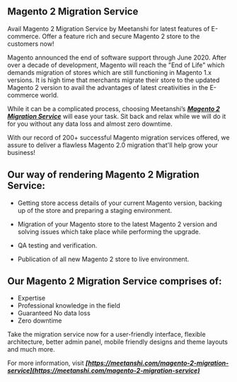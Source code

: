 ## Magento 2 Migration Service

Avail Magento 2 Migration Service by Meetanshi for latest features of E-commerce. Offer a feature rich and secure Magento 2 store to the customers now!

Magento announced the end of software support through June 2020. After over a decade of development, Magento will reach the "End of Life" which demands migration of stores which are still functioning in Magento 1.x versions. It is high time that merchants migrate their store to the updated Magento 2 version to avail the advantages of latest creativities in the E-commerce world.

While it can be a complicated process, choosing Meetanshi’s ***[Magento 2 Migration Service](https://meetanshi.com/magento-2-migration-service)*** will ease your task. Sit back and relax while we will do it for you without any data loss and almost zero downtime.

With our record of 200+ successful Magento migration services offered, we assure to deliver a flawless Magento 2.0 migration that'll help grow your business!

## Our way of rendering Magento 2 Migration Service:

* Getting store access details of your current Magento version, backing up of the store and preparing a staging environment.

* Migration of your Magento store to the latest Magento 2 version and solving issues which take place while performing the upgrade.

* QA testing and verification.

* Publication of all new Magento 2 store to live environment.

## Our Magento 2 Migration Service comprises of:

* Expertise
* Professional knowledge in the field
* Guaranteed No data loss
* Zero downtime

Take the migration service now for a user-friendly interface, flexible architecture, better admin panel, mobile friendly designs and theme layouts and much more.

For more information, visit ***[https://meetanshi.com/magento-2-migration-service](https://meetanshi.com/magento-2-migration-service)***
